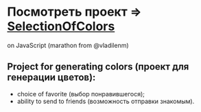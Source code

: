 # Посмотреть проект => [SelectionOfColors](https://sheensheella.github.io/SelectionOfColors/)

on JavaScript (marathon from @vladilenm)

## Project for generating colors (проект для генерации цветов):

- choice of favorite (выбор понравившегося);
- ability to send to friends (возможность отправки знакомым).
